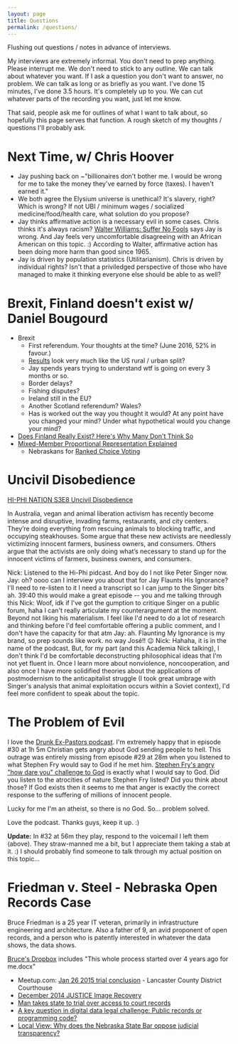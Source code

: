 ```yaml
---
layout: page
title: Questions
permalink: /questions/
---
```


Flushing out questions / notes in advance of interviews. 

My interviews are extremely informal. You don't need to prep anything. Please interrupt me.
We don't need to stick to any outline. We can talk about whatever you want.
If I ask a question you don't want to answer, no problem. 
We can talk as long or as briefly as you want. I've done 15 minutes, I've done 3.5 hours. It's completely up to you.
We can cut whatever parts of the recording you want, just let me know.

That said, people ask me for outlines of what I want to talk about, so hopefully this page serves that function.
A rough sketch of my thoughts / questions I'll probably ask. 


# <a name="chris"></a>Next Time, w/ Chris Hoover

* Jay pushing back on ~"billionaires don't bother me. I would be wrong for me to take the
  money they've earned by force (taxes). I haven't earned it."
* We both agree the Elysium universe is unethical? It's slavery, right? Which is wrong?
  If not UBI / minimum wages / socialized medicine/food/health care, what solution do you propose?
* Jay thinks affirmative action is a necessary evil in some cases. Chris thinks it's always racism?
  [Walter Williams: Suffer No Fools](https://www.amazon.com/Walter-Williams-Suffer-No-Fools/dp/B00SZHH422) says
  Jay is wrong. And Jay feels very uncomfortable disagreeing with an African American on this topic. :)
  According to Walter, affirmative action has been doing more harm than good since 1965.
* Jay is driven by population statistics (Utilitarianism). Chris is driven by individual rights?
  Isn't that a priviledged perspective of those who have managed to make it thinking everyone else
  should be able to as well?


# <a name="brexit"></a>Brexit, Finland doesn't exist w/ Daniel Bougourd

* Brexit
  * First referendum. Your thoughts at the time? (June 2016, 52% in favour.)
  * [Results](https://en.wikipedia.org/wiki/Brexit#Referendum_result) look very much like the US rural / urban split?
  * Jay spends years trying to understand wtf is going on every 3 months or so.
  * Border delays?
  * Fishing disputes?
  * Ireland still in the EU?
  * Another Scotland referendum? Wales?
  * Has is worked out the way you thought it would? At any point have you changed your mind?
    Under what hypothetical would you change your mind?
* [Does Finland Really Exist? Here's Why Many Don't Think So](https://theculturetrip.com/europe/finland/articles/does-finland-exist-many-dont-think-so/)
* [Mixed-Member Proportional Representation Explained](https://www.youtube.com/watch?v=QT0I-sdoSXU)
  * Nebraskans for [Ranked Choice Voting](https://www.youtube.com/playlist?list=PL8Lf7epQllMZUIIRSpgnXftaiuB3WYDz6)


# <a name="uncivil"></a>Uncivil Disobedience

[HI-PHI NATION S3E8 Uncivil Disobedience](https://hiphination.org/season-3-episodes/s3-episode-8-uncivil-disobedience/)

In Australia, vegan and animal liberation activism has recently become intense and disruptive, invading farms, restaurants, and city centers. They’re doing everything from rescuing animals to blocking traffic, and occupying steakhouses. Some argue that these new activists are needlessly victimizing innocent farmers, business owners, and consumers. Others argue that the activists are only doing what’s necessary to stand up for the innocent victims of farmers, business owners, and consumers.

Nick: Listened to the Hi-Phi pidcast. And boy do I not like Peter Singer now.
Jay: oh? oooo can I interview you about that for Jay Flaunts His Ignorance? I'll need to re-listen to it
I need a transcript so I can jump to the Singer bits ah. 39:40
this would make a great episode -- you and me talking through this
Nick: Woof, idk if I've got the gumption to critique Singer on a public forum, haha
I can't really articulate my counterargument at the moment. Beyond not liking his materialism.
I feel like I'd need to do a lot of research and thinking before I'd feel comfortable offering a public comment, and I don't have the capacity for that atm
Jay: ah. Flaunting My Ignorance is my brand, so prep sounds like work. no way José!! 😉
Nick: Hahaha, it is in the name of the podcast.
But, for my part (and this Academia Nick talking), I don't think I'd be comfortable deconstructing philosophical ideas that I'm not yet fluent in.
Once I learn more about nonviolence, noncooperation, and also once I have more solidified theories about the applications of postmodernism to the anticapitalist struggle (I took great umbrage with Singer's analysis that animal exploitation occurs within a Soviet context), I'd feel more confident to speak about the topic.


# <a name="evil"></a>The Problem of Evil

I love the [Drunk Ex-Pastors podcast](http://www.drunkexpastors.com/). 
I'm extremely happy that in episode #30 at 1h 5m Christian gets angry about God sending
people to hell. This outrage was entirely missing from episode #29 at 28m when you listened to 
what Stephen Fry would say to God if he met him. 
[Stephen Fry's angry "how dare you" challenge to God](https://www.youtube.com/watch?v=-suvkwNYSQo)
is exactly what I would say to God. Did you listen to the atrocities of nature Stephen Fry
listed? Did you think about those? If God exists then it seems to me that 
anger is exactly the correct response to the suffering of millions of innocent people. 

Lucky for me I'm an atheist, so there is no God. So... problem solved. 

Love the podcast. Thanks guys, keep it up. :)

<b>Update:</b> In #32 at 56m they play, respond to the voicemail I left them (above). 
They straw-manned me a bit, but I appreciate them taking a stab at it. :) 
I should probably find someone to talk through my actual position on this topic...


# <a name="fvs"></a>Friedman v. Steel - Nebraska Open Records Case

Bruce Friedman is a 25 year IT veteran, primarily in infrastructure engineering and 
architecture. Also a father of 9, an avid proponent of open records, and a person 
who is patently interested in whatever the data shows, the data shows.

[Bruce's Dropbox](https://www.dropbox.com/sh/vb7jze4fhj87zjc/AAChYVo1sb6edYROdrIyXaO3a?dl=0) includes 
"This whole process started over 4 years ago for me.docx"

* Meetup.com: [Jan 26 2015 trial conclusion](http://www.meetup.com/Open-Nebraska-Meetup/events/219759047/) - 
  Lancaster County District Courthouse
* [December 2014 JUSTICE Image Recovery](https://supremecourt.nebraska.gov/14239/december-2014-justice-image-recovery)
* [Man takes state to trial over access to court records](http://journalstar.com/news/local/article_5afbc39a-f3dc-5edf-97f2-e95ee4901c1e.html)
* [A key question in digital data legal challenge: Public records or programming code?](http://www.omaha.com/news/crime/a-key-question-in-digital-data-legal-challenge-public-records/article_4690a9b4-7180-5551-950a-c5d8f649b2f3.html)
* [Local View: Why does the Nebraska State Bar oppose judicial transparency?](http://journalstar.com/news/opinion/editorial/columnists/local-view-why-does-the-nebraska-state-bar-oppose-judicial/article_23668a1b-ce28-54b7-803f-f8949e6037bf.html)


